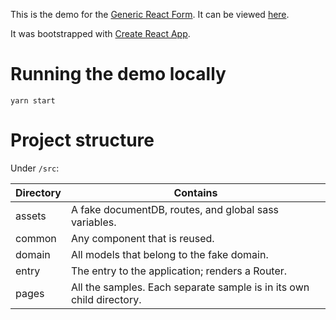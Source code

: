 This is the demo for the [Generic React Form](https://www.npmjs.com/package/@nokacreative/generic-react-form). It can be viewed [here](https://nokacreative.github.io/generic-react-form-demo/#/).

It was bootstrapped with [Create React App](https://github.com/facebook/create-react-app).

# Running the demo locally

```
yarn start
```

# Project structure

Under `/src`:

| Directory | Contains                                                             |
| --------- | -------------------------------------------------------------------- |
| assets    | A fake documentDB, routes, and global sass variables.                |
| common    | Any component that is reused.                                        |
| domain    | All models that belong to the fake domain.                           |
| entry     | The entry to the application; renders a Router.                      |
| pages     | All the samples. Each separate sample is in its own child directory. |
